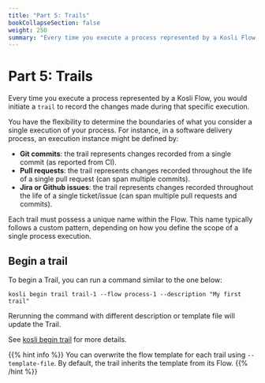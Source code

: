 ```yaml
---
title: "Part 5: Trails"
bookCollapseSection: false
weight: 250
summary: "Every time you execute a process represented by a Kosli Flow, you would initiate a `trail` to record the changes made during that specific execution."
---
```

# Part 5: Trails

Every time you execute a process represented by a Kosli Flow, you would initiate a `trail` to record the changes made during that specific execution.

You have the flexibility to determine the boundaries of what you consider a single execution of your process. For instance, in a software delivery process, an execution instance might be defined by: 

- **Git commits**: the trail represents changes recorded from a single commit (as reported from CI).
- **Pull requests**: the trail represents changes recorded throughout the life of a single pull request (can span multiple commits).
- **Jira or Github issues**: the trail represents changes recorded throughout the life of a single ticket/issue (can span multiple pull requests and commits).

Each trail must possess a unique name within the Flow. This name typically follows a custom pattern, depending on how you define the scope of a single process execution.

## Begin a trail 

To begin a Trail, you can run a command similar to the one below:

```shell {.command}
kosli begin trail trail-1 --flow process-1 --description "My first trail"
```

Rerunning the command with different description or template file will update the Trail. 

See [kosli begin trail](/client_reference/kosli_begin_trail/) for more details. 

{{% hint info %}}
You can overwrite the flow template for each trail using `--template-file`.
By default, the trail inherits the template from its Flow.
{{% /hint %}}
